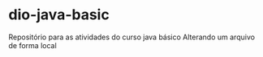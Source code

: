# dio-java-basic
Repositório para  as atividades do curso java básico
Alterando um arquivo de forma local